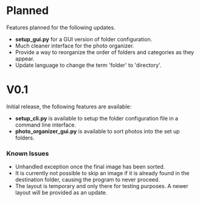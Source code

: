 # Planned
Features planned for the following updates.

- **setup_gui.py** for a GUI version of folder configuration.
-  Much cleaner interface for the photo organizer.
- Provide a way to reorganize the order of folders and categories as they appear.
- Update language to change the term 'folder' to 'directory'.

# V0.1
Initial release, the following features are available:

- **setup_cli.py** is available to setup the folder configuration file in a command line interface.
- **photo_organizer_gui.py** is available to sort photos into the set up folders.

### Known Issues

- Unhandled exception once the final image has been sorted.
- It is currently not possible to skip an image if it is already found in the destination folder, causing the program to never proceed.
- The layout is temporary and only there for testing purposes. A newer layout will be provided as an update.